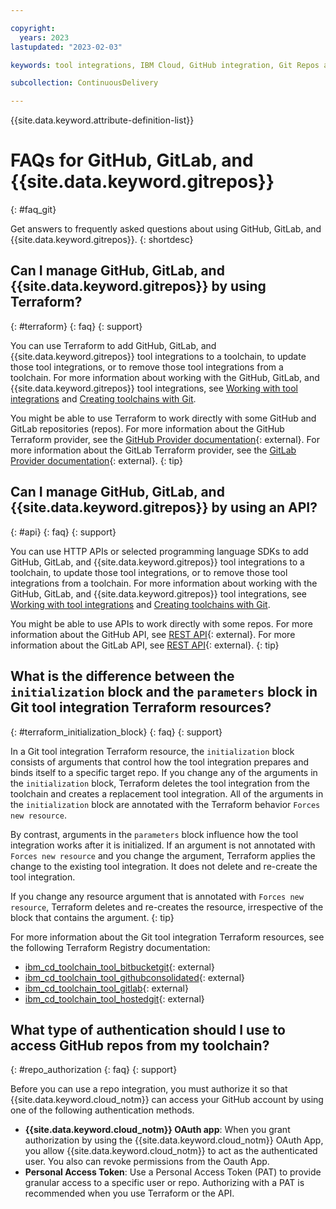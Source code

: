```yaml
---

copyright:
  years: 2023
lastupdated: "2023-02-03"

keywords: tool integrations, IBM Cloud, GitHub integration, Git Repos and Issue Tracking integration, GitLab project

subcollection: ContinuousDelivery

---
```


{{site.data.keyword.attribute-definition-list}}

# FAQs for GitHub, GitLab, and {{site.data.keyword.gitrepos}}
{: #faq_git}

Get answers to frequently asked questions about using GitHub, GitLab, and {{site.data.keyword.gitrepos}}.
{: shortdesc}


## Can I manage GitHub, GitLab, and {{site.data.keyword.gitrepos}} by using Terraform?
{: #terraform}
{: faq}
{: support}

You can use Terraform to add GitHub, GitLab, and {{site.data.keyword.gitrepos}} tool integrations to a toolchain, to update those tool integrations, or to remove those tool integrations from a toolchain. For more information about working with the GitHub, GitLab, and {{site.data.keyword.gitrepos}} tool integrations, see [Working with tool integrations](/docs/ContinuousDelivery?topic=ContinuousDelivery-integrations) and [Creating toolchains with Git](/docs/ContinuousDelivery?topic=ContinuousDelivery-toolchains_git).

You might be able to use Terraform to work directly with some GitHub and GitLab repositories (repos). For more information about the GitHub Terraform provider, see the [GitHub Provider documentation](https://registry.terraform.io/providers/integrations/github/latest/docs){: external}. For more information about the GitLab Terraform provider, see the [GitLab Provider documentation](https://registry.terraform.io/providers/gitlabhq/gitlab/latest/docs){: external}.
{: tip}

## Can I manage GitHub, GitLab, and {{site.data.keyword.gitrepos}} by using an API?
{: #api}
{: faq}
{: support}

You can use HTTP APIs or selected programming language SDKs to add GitHub, GitLab, and {{site.data.keyword.gitrepos}} tool integrations to a toolchain, to update those tool integrations, or to remove those tool integrations from a toolchain. For more information about working with the GitHub, GitLab, and {{site.data.keyword.gitrepos}} tool integrations, see [Working with tool integrations](/docs/ContinuousDelivery?topic=ContinuousDelivery-integrations) and [Creating toolchains with Git](/docs/ContinuousDelivery?topic=ContinuousDelivery-toolchains_git).

You might be able to use APIs to work directly with some repos. For more information about the GitHub API, see [REST API](https://docs.github.com/en/rest){: external}. For more information about the GitLab API, see [REST API](https://docs.gitlab.com/ee/api){: external}.
{: tip}

## What is the difference between the `initialization` block and the `parameters` block in Git tool integration Terraform resources?
{: #terraform_initialization_block}
{: faq}
{: support}

In a Git tool integration Terraform resource, the `initialization` block consists of arguments that control how the tool integration prepares and binds itself to a specific target repo. If you change any of the arguments in the `initialization` block, Terraform deletes the tool integration from the toolchain and creates a replacement tool integration. All of the arguments in the `initialization` block are annotated with the Terraform behavior `Forces new resource`.

By contrast, arguments in the `parameters` block influence how the tool integration works after it is initialized. If an argument is not annotated with `Forces new resource` and you change the argument, Terraform applies the change to the existing tool integration. It does not delete and re-create the tool integration.

If you change any resource argument that is annotated with `Forces new resource`, Terraform deletes and re-creates the resource, irrespective of the block that contains the argument.
{: tip}

For more information about the Git tool integration Terraform resources, see the following Terraform Registry documentation:

* [ibm_cd_toolchain_tool_bitbucketgit](https://registry.terraform.io/providers/IBM-Cloud/ibm/latest/docs/resources/cd_toolchain_tool_bitbucketgit){: external}
* [ibm_cd_toolchain_tool_githubconsolidated](https://registry.terraform.io/providers/IBM-Cloud/ibm/latest/docs/resources/cd_toolchain_tool_githubconsolidated){: external}
* [ibm_cd_toolchain_tool_gitlab](https://registry.terraform.io/providers/IBM-Cloud/ibm/latest/docs/resources/cd_toolchain_tool_gitlab){: external}
* [ibm_cd_toolchain_tool_hostedgit](https://registry.terraform.io/providers/IBM-Cloud/ibm/latest/docs/resources/cd_toolchain_tool_hostedgit){: external}

## What type of authentication should I use to access GitHub repos from my toolchain?
{: #repo_authorization
{: faq}
{: support}

Before you can use a repo integration, you must authorize it so that {{site.data.keyword.cloud_notm}} can access your GitHub account by using one of the following authentication methods. 

* **{{site.data.keyword.cloud_notm}} OAuth app**: When you grant authorization by using the {{site.data.keyword.cloud_notm}} OAuth App, you allow {{site.data.keyword.cloud_notm}} to act as the authenticated user. You also can revoke permissions from the Oauth App.
* **Personal Access Token**: Use a Personal Access Token (PAT) to provide granular access to a specific user or repo. Authorizing with a PAT is recommended when you use Terraform or the API.
